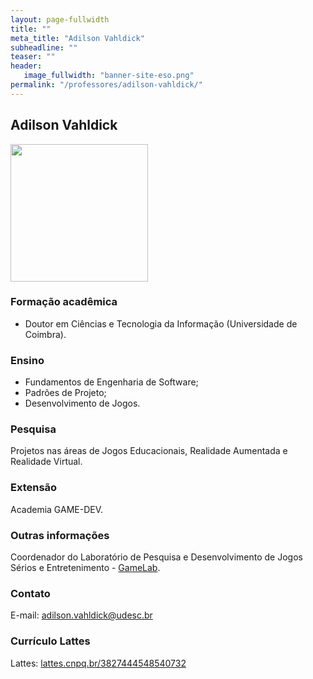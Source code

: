```yaml
---
layout: page-fullwidth
title: ""
meta_title: "Adilson Vahldick"
subheadline: ""
teaser: ""
header:
   image_fullwidth: "banner-site-eso.png"
permalink: "/professores/adilson-vahldick/"
---
```


## **Adilson Vahldick**

<img class="img-responsive" src="{{site.urlimg}}/professores/foto-professor-adilson.png" width="220"/>

### **Formação acadêmica**

- Doutor em Ciências e Tecnologia da Informação (Universidade de Coimbra).

### **Ensino**

- Fundamentos de Engenharia de Software;
- Padrões de Projeto;
- Desenvolvimento de Jogos.

### **Pesquisa**

Projetos nas áreas de Jogos Educacionais, Realidade Aumentada e Realidade Virtual.

### **Extensão**

Academia GAME-DEV.

### **Outras informações**

Coordenador do Laboratório de Pesquisa e Desenvolvimento de Jogos Sérios e Entretenimento - [GameLab].

### **Contato**

E-mail: adilson.vahldick@udesc.br

### **Currículo Lattes**

Lattes: [lattes.cnpq.br/3827444548540732][av]

[av]: http://buscatextual.cnpq.br/buscatextual/visualizacv.do?metodo=apresentar&id=K4711690P0

[gamelab]: https://www.udesc.br/ceavi/gamelab